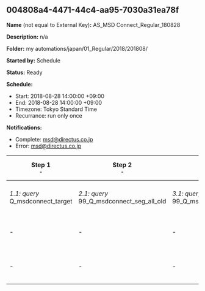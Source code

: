 ## 004808a4-4471-44c4-aa95-7030a31ea78f

**Name** (not equal to External Key)**:** AS_MSD Connect_Regular_180828

**Description:** n/a

**Folder:** my automations/japan/01_Regular/2018/201808/

**Started by:** Schedule

**Status:** Ready

**Schedule:**

* Start: 2018-08-28 14:00:00 +09:00
* End: 2018-08-28 14:00:00 +09:00
* Timezone: Tokyo Standard Time
* Recurrance: run only once

**Notifications:**

* Complete: msd@directus.co.jp
* Error: msd@directus.co.jp

| Step 1<br>_<small>-</small>_ | Step 2<br>_<small>-</small>_ | Step 3<br>_<small>-</small>_ | Step 4<br>_<small>-</small>_ | Step 5<br>_<small>-</small>_ | Step 6<br>_<small>-</small>_ | Step 7<br>_<small>-</small>_ | Step 8<br>_<small>-</small>_ |
| --- | --- | --- | --- | --- | --- | --- | --- |
| _1.1: query_<br>Q_msdconnect_target | _2.1: query_<br>99_Q_msdconnect_seg_all_old | _3.1: query_<br>99_Q_msdconnect_seg_pharma_old | _4.1: query_<br>99_Q_msdconnect_seg_doctor_old | _5.1: query_<br>Q_msdconnect_seg_doctor_A | _6.1: query_<br>Q_msdconnect_seg_doctor_B | _7.1: wait_<br>04:00 午後 | _8.1: emailSend_<br>MA_MSD Connect_Regular_医師用_180828_A |
| - | - | - | - | - | - | - | _8.2: emailSend_<br>MA_MSD Connect_Regular_医師用_180828_B |
| - | - | - | - | - | - | - | _8.3: emailSend_<br>MA_MSD Connect_Regular_薬剤師用_180828 |
